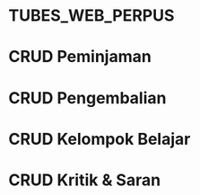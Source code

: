 # TUBES_WEB_PERPUS

# CRUD Peminjaman
# CRUD Pengembalian
# CRUD Kelompok Belajar
# CRUD Kritik & Saran
